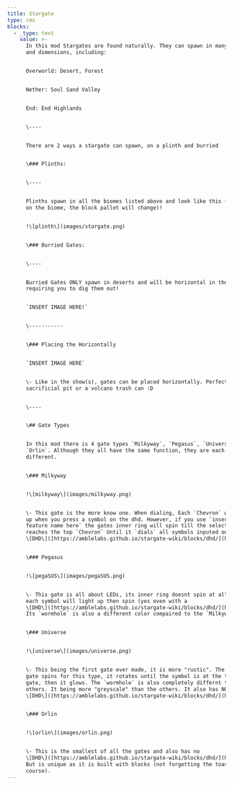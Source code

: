 ```yaml
---
title: Stargate
type: cms
blocks:
  - _type: text
    value: >-
      In this mod Stargates are found naturally. They can spawn in many biomes
      and dimensions, including:


      Overworld: Desert, Forest


      Nether: Soul Sand Valley


      End: End Highlands


      \----


      There are 2 ways a stargate can spawn, on a plinth and burried


      \### Plinths:


      \----


      Plinths spawn in all the biomes listed above and look like this (depending
      on the biome, the block pallet will change)!


      !\[plinth\](images/stargate.png)


      \### Burried Gates:


      \----


      Burried Gates ONLY spawn in deserts and will be horizontal in the ground,
      requiring you to dig them out!


      `INSERT IMAGE HERE!`


      \-----------


      \### Placing the Horizontally


      `INSERT IMAGE HERE`


      \- Like in the show(s), gates can be placed horizontally. Perfect for a
      sacrificial pit or a volcano trash can :D


      \----


      \## Gate Types


      In this mod there is 4 gate types `Milkyway`, `Pegasus`, `Universe`, and
      `Orlin`. Although they all have the same function, they are each very
      different.


      \### Milkyway


      !\[milkyway\](images/milkyway.png)


      \- This gate is the more know one. When dialing, Each `Chevron` will light
      up when you press a symbol on the dhd. However, if you use `insert mod or
      feature name here` the gates inner ring will spin till the selected symbol
      reaches the top `Chevron` Until it `dials` all symbols inputed on the
      \[DHD\]([https://amblelabs.github.io/stargate-wiki/blocks/dhd/](https://amblelabs.github.io/stargate-wiki/blocks/dhd/)).


      \### Pegasus


      !\[pegaSUS\](images/pegaSUS.png)


      \- This gate is all about LEDs, its inner ring doesnt spin at all. Instead
      each symbol will light up then spin (yes even with a
      \[DHD\]([https://amblelabs.github.io/stargate-wiki/blocks/dhd/](https://amblelabs.github.io/stargate-wiki/blocks/dhd/))).
      Its `wormhole` is also a different color compaired to the `Milkyway` gate.


      \### Universe


      !\[universe\](images/universe.png)


      \- This being the first gate ever made, it is more "rustic". The whole
      gate spins for this type, it rotates until the symbol is at the top of the
      gate, then it glows. The `wormhole` is also completely differnt to the
      others. It being more "greyscale" than the others. It also has NO
      \[DHD\]([https://amblelabs.github.io/stargate-wiki/blocks/dhd/](https://amblelabs.github.io/stargate-wiki/blocks/dhd/))!


      \### Orlin


      !\[orlin\](images/orlin.png)


      \- This is the smallest of all the gates and also has no
      \[DHD\]([https://amblelabs.github.io/stargate-wiki/blocks/dhd/](https://amblelabs.github.io/stargate-wiki/blocks/dhd/)).
      But is unique as it is built with blocks (not forgetting the toaster of
      course).
---
```

